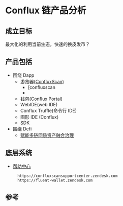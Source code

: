 # Conflux 链产品分析
## 成立目标
最大化的利用当前生态，快速的换皮发币？
## 产品包括
- 围绕 Dapp
	- 游览器[(ConfluxScan)](https://confluxscan.io/) 
		- [confluxscan
		- 
	- 钱包(Conflux Portal)
	- WebIDE(web IDE)
	- Conflux Truffle(命令行 IDE)
	- 图形 IDE (Conflux)
	- SDK
- 围绕 Defi
	- [赋能多链同质资产融合治理](https://shuttleflow.io/static/media/SF-whitepaper-zh-v1.0.75dc3b1e.pdf)

## 底层系统
- [帮助中心](https://confluxscansupportcenter.zendesk.com/hc/zh-cn)

		https://confluxscansupportcenter.zendesk.com
		https://fluent-wallet.zendesk.com



## 参考
